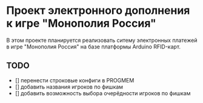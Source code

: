 # Проект электронного дополнения к игре "Монополия Россия"

В этом проекте планируется реализовать ситему электронных платежей в игре "Монополия Россия" на базе платформы Arduino RFID-карт.

## TODO
 - [] перенести строковые конфиги в PROGMEM
 - [] добавить названия игроков по фишкам
 - [] добавить возможность выбора очерёдности игроков по фишкам
